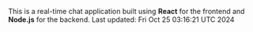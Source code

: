This is a real-time chat application built using **React** for the frontend and **Node.js** for the backend.
Last updated: Fri Oct 25 03:16:21 UTC 2024
